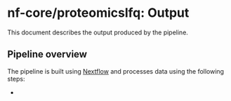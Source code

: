 # nf-core/proteomicslfq: Output

This document describes the output produced by the pipeline. 

<!-- TODO nf-core: Write this documentation describing your workflow's output -->

## Pipeline overview
The pipeline is built using [Nextflow](https://www.nextflow.io/)
and processes data using the following steps:

*
